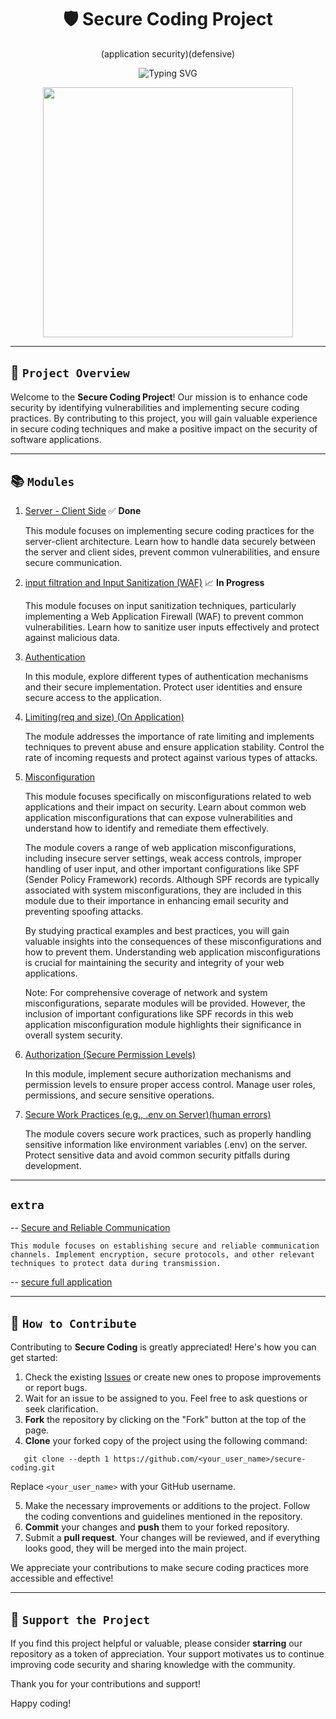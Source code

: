 <div align="center">

# 🛡️ Secure Coding Project 
(application security)(defensive)

![Typing SVG](https://readme-typing-svg.demolab.com?font=Fira+Code&weight=700&size=23&pause=1000&color=1C7F13&center=true&width=435&lines=Secure+Coding+Project)

<p align="center">
  <img width="400" height="400" src="https://cdn.ourcodeworld.com/public-media/articles/articleocw-5d8255083bfd2.webp">
</p>

</div>

---

## 🚀 `Project Overview`

Welcome to the **Secure Coding Project**! Our mission is to enhance code security by identifying vulnerabilities and implementing secure coding practices. By contributing to this project, you will gain valuable experience in secure coding techniques and make a positive impact on the security of software applications.

---

## 📚 `Modules`



1. [Server - Client Side](/m1/) ✅ **Done**

   This module focuses on implementing secure coding practices for the server-client architecture. Learn how to handle data securely between the server and client sides, prevent common vulnerabilities, and ensure secure communication.

2. [input filtration and Input Sanitization (WAF)](/m4/) 📈 **In Progress**

   This module focuses on input sanitization techniques, particularly implementing a Web Application Firewall (WAF) to prevent common vulnerabilities. Learn how to sanitize user inputs effectively and protect against malicious data.


3. [Authentication](/m2/)

   In this module, explore different types of authentication mechanisms and their secure implementation. Protect user identities and ensure secure access to the application.



4. [Limiting(req and size) (On Application)](/m6/)

   The module addresses the importance of rate limiting and implements techniques to prevent abuse and ensure application stability. Control the rate of incoming requests and protect against various types of attacks.

5. [Misconfiguration](/m7/)

   This module focuses specifically on misconfigurations related to web applications and their impact on security. Learn about common web application misconfigurations that can expose vulnerabilities and understand how to identify and remediate them effectively.

   The module covers a range of web application misconfigurations, including insecure server settings, weak access controls, improper handling of user input, and other important configurations like SPF (Sender Policy Framework) records. Although SPF records are typically associated with system misconfigurations, they are included in this module due to their importance in enhancing email security and preventing spoofing attacks.

   By studying practical examples and best practices, you will gain valuable insights into the consequences of these misconfigurations and how to prevent them. Understanding web application misconfigurations is crucial for maintaining the security and integrity of your web applications.

   Note: For comprehensive coverage of network and system misconfigurations, separate modules will be provided. However, the inclusion of important configurations like SPF records in this web application misconfiguration module highlights their significance in overall system security.

6. [Authorization (Secure Permission Levels)](/m8/)

   In this module, implement secure authorization mechanisms and permission levels to ensure proper access control. Manage user roles, permissions, and secure sensitive operations.

7. [Secure Work Practices (e.g., .env on Server)(human errors)](/m9/)

   The module covers secure work practices, such as properly handling sensitive information like environment variables (.env) on the server. Protect sensitive data and avoid common security pitfalls during development.


---

##  `extra`
-- [Secure and Reliable Communication](/m10/)

    This module focuses on establishing secure and reliable communication channels. Implement encryption, secure protocols, and other relevant techniques to protect data during transmission.

-- [secure full application](https://github.com/thepwnexperts/secure-app)
  
---

## 💪 `How to Contribute`

Contributing to **Secure Coding** is greatly appreciated! Here's how you can get started:

1. Check the existing [Issues](https://github.com/thepwnexperts/secure-coding/issues) or create new ones to propose improvements or report bugs.
2. Wait for an issue to be assigned to you. Feel free to ask questions or seek clarification.
3. **Fork** the repository by clicking on the "Fork" button at the top of the page.
4. **Clone** your forked copy of the project using the following command:

```
   git clone --depth 1 https://github.com/<your_user_name>/secure-coding.git
```

Replace `<your_user_name>` with your GitHub username.

5. Make the necessary improvements or additions to the project. Follow the coding conventions and guidelines mentioned in the repository.
6. **Commit** your changes and **push** them to your forked repository.
7. Submit a **pull request**. Your changes will be reviewed, and if everything looks good, they will be merged into the main project.

We appreciate your contributions to make secure coding practices more accessible and effective!

---

## 🌟 `Support the Project`

If you find this project helpful or valuable, please consider **starring** our repository as a token of appreciation. Your support motivates us to continue improving code security and sharing knowledge with the community.

Thank you for your contributions and support!

Happy coding!
